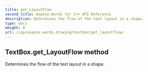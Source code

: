 ```yaml
---
title: get_LayoutFlow
second_title: Aspose.Words for C++ API Reference
description: Determines the flow of the text layout in a shape. 
type: docs
weight: 0
url: /cpp/aspose.words.drawing/textbox/get_layoutflow/
---
```

## TextBox.get_LayoutFlow method


Determines the flow of the text layout in a shape. 


